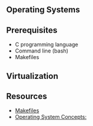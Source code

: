 ## Operating Systems

## Prerequisites

- C programming language
- Command line (bash)
- Makefiles

## Virtualization



## Resources

- [Makefiles](http://mrbook.org/blog/tutorials/make/)
- [Operating System Concepts:]()